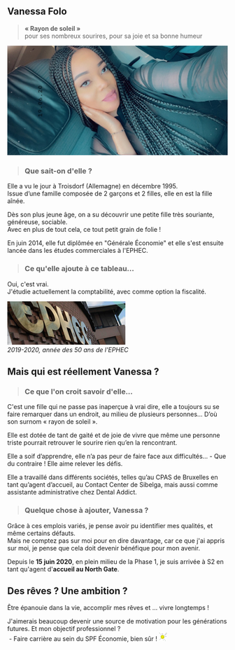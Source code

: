 <link rel="stylesheet" href="S2.css">
<link rel="stylesheet" href="foghorn2.css">

## Vanessa Folo 

> **« Rayon de soleil »**<br>pour ses nombreux sourires, pour sa joie et sa bonne humeur

![](Vanessa_Folo.png)

> ### Que sait-on d'elle ?

Elle a vu le jour à Troisdorf (Allemagne) en décembre 1995.  
Issue d’une famille composée de 2 garçons et 2 filles, elle en est la fille aînée. 

Dès son plus jeune âge, on a su découvrir une petite fille très souriante, généreuse, sociable.  
Avec en plus de tout cela, ce tout petit grain de folie !

En juin 2014, elle fut diplômée en "Générale &Eacute;conomie" et elle s'est ensuite lancée dans les études commerciales à l'EPHEC.  

> ### Ce qu'elle ajoute à ce tableau...

Oui, c'est vrai.  
J'étudie actuellement la comptabilité, avec comme option la fiscalité. 

![](EPHEC.png)  
*2019-2020, année des 50 ans de l'EPHEC*

## Mais qui est réellement Vanessa ? 

> ### Ce que l'on croit savoir d'elle...

C'est une fille qui ne passe pas inaperçue à vrai dire, elle a toujours su se faire remarquer dans un endroit, au milieu de plusieurs personnes...   D’où son surnom « rayon de soleil ».

Elle est dotée de tant de gaité et de joie de vivre que même une personne triste pourrait retrouver le sourire rien qu’en la rencontrant.

Elle a soif d’apprendre, elle n’a pas peur de faire face aux difficultés...   - Que du contraire ! Elle aime relever les défis. 

Elle a travaillé dans différents sociétés, telles qu’au CPAS de Bruxelles en tant qu’agent d’accueil, au Contact Center de Sibelga, mais aussi comme assistante administrative chez Dental Addict.

> ### Quelque chose à ajouter, Vanessa ?

Grâce à ces emplois variés, je pense avoir pu identifier mes qualités, et même certains défauts.  
Mais ne comptez pas sur moi pour en dire davantage, car ce que j'ai appris sur moi, je pense que cela doit devenir bénéfique pour mon avenir.

Depuis le **15 juin 2020**, en plein milieu de la Phase 1, je suis arrivée à S2 en tant qu'agent d'**accueil au North Gate**.

## Des rêves ? Une ambition ?

&Ecirc;tre épanouie dans la vie, accomplir mes rêves et ... vivre longtemps ! 

J'aimerais beaucoup devenir une source de motivation pour les générations futures. Et mon objectif professionnel ?  
&nbsp;- Faire carrière au sein du SPF &Eacute;conomie, bien sûr ! ![](sunray.gif)

